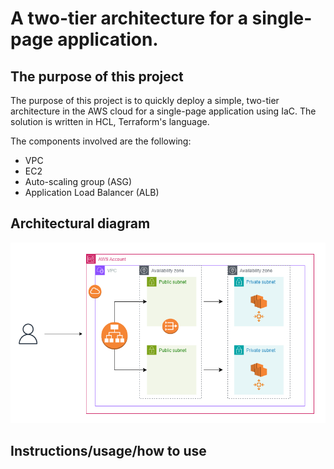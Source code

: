 # A two-tier architecture for a single-page application.

## The purpose of this project

The purpose of this project is to quickly deploy a simple, two-tier architecture in the AWS cloud for a single-page application using IaC. The solution is written in HCL, Terraform's language.

The components involved are the following:

* VPC
* EC2
* Auto-scaling group (ASG)
* Application Load Balancer (ALB)

## Architectural diagram
![Diagram](diagram.png)


## Instructions/usage/how to use


  
